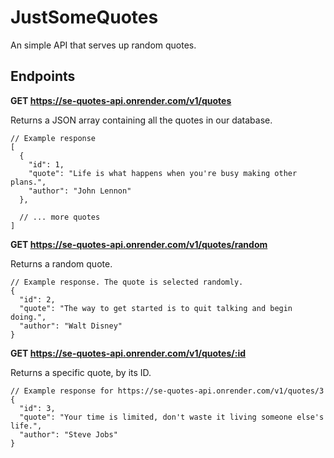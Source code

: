 # JustSomeQuotes

An simple API that serves up random quotes.

## Endpoints

**GET https://se-quotes-api.onrender.com/v1/quotes**

Returns a JSON array containing all the quotes in our database.

```jsonc
// Example response
[
  {
    "id": 1,
    "quote": "Life is what happens when you're busy making other plans.",
    "author": "John Lennon"
  },

  // ... more quotes
]
```

**GET https://se-quotes-api.onrender.com/v1/quotes/random**

Returns a random quote.

```jsonc
// Example response. The quote is selected randomly.
{
  "id": 2,
  "quote": "The way to get started is to quit talking and begin doing.",
  "author": "Walt Disney"
}
```

**GET https://se-quotes-api.onrender.com/v1/quotes/:id**

Returns a specific quote, by its ID.

```jsonc
// Example response for https://se-quotes-api.onrender.com/v1/quotes/3
{
  "id": 3,
  "quote": "Your time is limited, don't waste it living someone else's life.",
  "author": "Steve Jobs"
}
```
